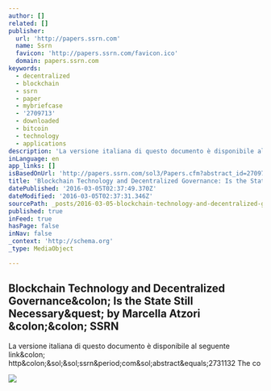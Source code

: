 ```yaml
---
author: []
related: []
publisher:
  url: 'http://papers.ssrn.com'
  name: Ssrn
  favicon: 'http://papers.ssrn.com/favicon.ico'
  domain: papers.ssrn.com
keywords:
  - decentralized
  - blockchain
  - ssrn
  - paper
  - mybriefcase
  - '2709713'
  - downloaded
  - bitcoin
  - technology
  - applications
description: 'La versione italiana di questo documento è disponibile al seguente link: http://ssrn.com/abstract=2731132 The co'
inLanguage: en
app_links: []
isBasedOnUrl: 'http://papers.ssrn.com/sol3/Papers.cfm?abstract_id=2709713'
title: 'Blockchain Technology and Decentralized Governance: Is the State Still Necessary? by Marcella Atzori :: SSRN'
datePublished: '2016-03-05T02:37:49.370Z'
dateModified: '2016-03-05T02:37:31.346Z'
sourcePath: _posts/2016-03-05-blockchain-technology-and-decentralized-governance-is-the-s.md
published: true
inFeed: true
hasPage: false
inNav: false
_context: 'http://schema.org'
_type: MediaObject

---
```

<article style=""><h1>Blockchain Technology and Decentralized Governance&amp;colon; Is the State Still Necessary&amp;quest; by Marcella Atzori &amp;colon;&amp;colon; SSRN</h1><p>La versione italiana di questo documento è disponibile al seguente link&amp;colon; http&amp;colon;&amp;sol;&amp;sol;ssrn&amp;period;com&amp;sol;abstract&amp;equals;2731132 The co</p><img src="http://papers.ssrn.com/sol3/images/iSSRN_a.png" /></article>